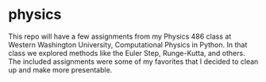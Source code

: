# physics

This repo will have a few assignments from my Physics 486 class at Western Washington University, Computational Physics in Python. In that class we explored methods like the Euler Step, Runge-Kutta, and others. The included assignments were some of my favorites that I decided to clean up and make more presentable.
